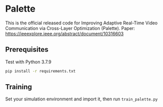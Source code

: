# Palette

This is the official released code for Improving Adaptive Real-Time Video Communication via Cross-Layer Optimization (Palette). Paper: https://ieeexplore.ieee.org/abstract/document/10316603

## Prerequisites

Test with Python 3.7.9

```bash
pip install -r requirements.txt
```

## Training

Set your simulation environment and import it, then run `train_palette.py`
